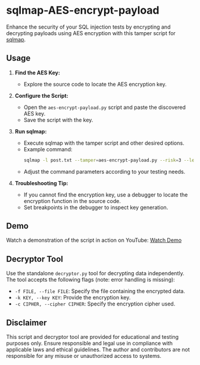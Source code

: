 # sqlmap-AES-encrypt-payload

Enhance the security of your SQL injection tests by encrypting and decrypting payloads using AES encryption with this tamper script for [sqlmap](http://sqlmap.org/).

## Usage

1. **Find the AES Key:**
   - Explore the source code to locate the AES encryption key.
   
2. **Configure the Script:**
   - Open the `aes-encrypt-payload.py` script and paste the discovered AES key.
   - Save the script with the key.

3. **Run sqlmap:**
   - Execute sqlmap with the tamper script and other desired options.
   - Example command:
     ```bash
     sqlmap -l post.txt --tamper=aes-encrypt-payload.py --risk=3 --level=5 --dbs
     ```
   - Adjust the command parameters according to your testing needs.

4. **Troubleshooting Tip:**
   - If you cannot find the encryption key, use a debugger to locate the encryption function in the source code.
   - Set breakpoints in the debugger to inspect key generation.

## Demo

Watch a demonstration of the script in action on YouTube:
[Watch Demo](https://youtu.be/cKLPvr2mi6c)

## Decryptor Tool

Use the standalone `decryptor.py` tool for decrypting data independently. The tool accepts the following flags (note: error handling is missing):

- `-f FILE, --file FILE`: Specify the file containing the encrypted data.
- `-k KEY, --key KEY`: Provide the encryption key.
- `-c CIPHER, --cipher CIPHER`: Specify the encryption cipher used.

## Disclaimer

This script and decryptor tool are provided for educational and testing purposes only. Ensure responsible and legal use in compliance with applicable laws and ethical guidelines. The author and contributors are not responsible for any misuse or unauthorized access to systems.


